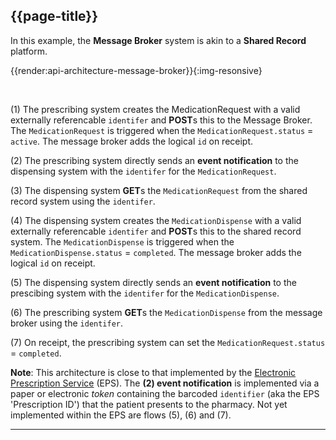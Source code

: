 ## {{page-title}}

In this example, the **Message Broker** system is akin to a **Shared Record** platform.

{{render:api-architecture-message-broker}}{:img-resonsive}

<br />

(1) The prescribing system creates the MedicationRequest with a valid externally referencable `identifer` and **POST**s this to the Message Broker. The `MedicationRequest` is triggered when the `MedicationRequest.status` = `active`. The message broker adds the logical `id` on receipt.

(2) The prescribing system directly sends an **event notification** to the dispensing system with the `identifer` for the `MedicationRequest`.

(3) The dispensing system **GET**s the `MedicationRequest` from the shared record system using the `identifer`. 

(4) The dispensing system creates the `MedicationDispense` with a valid externally referencable `identifer` and **POST**s this to the shared record system. The `MedicationDispense` is triggered when the `MedicationDispense.status` = `completed`. The message broker adds the logical `id` on receipt. 

(5) The dispensing system directly sends an **event notification** to the prescibing system with the `identifer` for the `MedicationDispense`.

(6) The prescribing system **GET**s the `MedicationDispense` from the message broker using the `identifer`.

(7) On receipt, the prescribing system can set the `MedicationRequest.status` = `completed`. 

<div class="nhsd-a-box nhsd-a-box--bg-light-yellow nhsd-!t-margin-bottom-6 nhsd-t-body">
    <strong>Note</strong>: This architecture is close to that implemented by the  <a href='https://digital.nhs.uk/services/electronic-prescription-service'>Electronic Prescription Service</a> (EPS). The <strong>(2) event notification</strong> is implemented via a paper or electronic <i>token</i> containing the barcoded <code>identifier</code> (aka the EPS 'Prescription ID') that the patient presents to the pharmacy. Not yet implemented within the EPS are flows (5), (6) and (7).
</div>

---